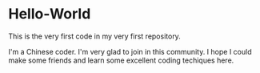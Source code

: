 # Hello-World
This is the very first code in my very first repository.

I'm a Chinese coder. I'm very glad to join in this community. 
I hope I could make some friends and learn some excellent coding techiques here.
